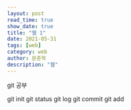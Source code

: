 ```yaml
---
layout: post
read_time: true
show_date: true
title: "웹 1"
date: 2021-05-31
tags: [web]
category: web
author: 문준혁
description: "웹"
---
```


git 공부

git init
git status
git log
git commit
git add
